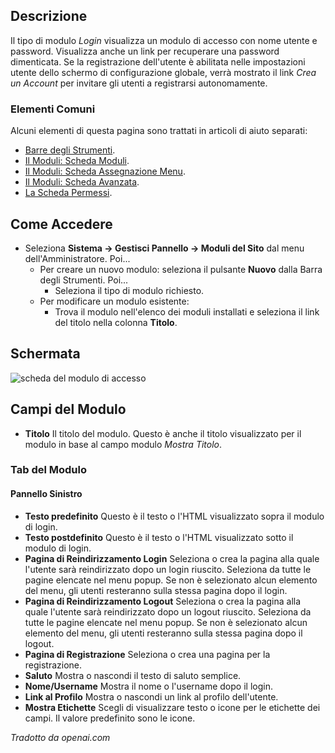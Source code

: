 <!-- Filename: Help4.x:Site_Modules:_Login / Display title: Moduli: Accesso -->

## Descrizione

Il tipo di modulo *Login* visualizza un modulo di accesso con nome utente e password.
Visualizza anche un link per recuperare una password dimenticata. Se la registrazione
dell'utente è abilitata nelle impostazioni utente dello schermo di configurazione globale, 
verrà mostrato il link *Crea un Account* per invitare gli utenti a registrarsi autonomamente.

### Elementi Comuni

Alcuni elementi di questa pagina sono trattati in articoli di aiuto separati:

* [Barre degli Strumenti](jdocmanual?article=help/common-elements/toolbars).
* [Il Moduli: Scheda Moduli](jdocmanual?article=help/modules/modules-module-tab).
* [Il Moduli: Scheda Assegnazione Menu](jdocmanual?article=help/modules/modules-menu-assignment-tab).
* [Il Moduli: Scheda Avanzata](jdocmanual?article=help/modules/modules-advanced-tab).
* [La Scheda Permessi](jdocmanual?article=help/common-elements/edit-permissions).

## Come Accedere

- Seleziona **Sistema → Gestisci Pannello → Moduli del Sito** dal
  menu dell'Amministratore. Poi...
  - Per creare un nuovo modulo: seleziona il pulsante **Nuovo** dalla Barra degli Strumenti.
    Poi...
    - Seleziona il tipo di modulo richiesto.
  - Per modificare un modulo esistente:
    - Trova il modulo nell'elenco dei moduli installati e seleziona il
      link del titolo nella colonna **Titolo**.

## Schermata

![scheda del modulo di accesso](../../../it/images/modules-site/modules-login-module-tab.png)

## Campi del Modulo

- **Titolo** Il titolo del modulo. Questo è anche il titolo visualizzato
  per il modulo in base al campo modulo *Mostra Titolo*.

### Tab del Modulo

#### Pannello Sinistro

- **Testo predefinito** Questo è il testo o l'HTML visualizzato sopra il
  modulo di login.
- **Testo postdefinito** Questo è il testo o l'HTML visualizzato sotto il
  modulo di login.
- **Pagina di Reindirizzamento Login** Seleziona o crea la pagina alla quale l'utente sarà
  reindirizzato dopo un login riuscito. Seleziona da tutte le pagine elencate nel
  menu popup. Se non è selezionato alcun elemento del menu, gli utenti resteranno sulla stessa
  pagina dopo il login.
- **Pagina di Reindirizzamento Logout** Seleziona o crea la pagina alla quale l'utente sarà
  reindirizzato dopo un logout riuscito. Seleziona da tutte le pagine elencate nel 
  menu popup. Se non è selezionato alcun elemento del menu, gli utenti resteranno sulla 
  stessa pagina dopo il logout.
- **Pagina di Registrazione** Seleziona o crea una pagina per la registrazione.
- **Saluto** Mostra o nascondi il testo di saluto semplice.
- **Nome/Username** Mostra il nome o l'username dopo il login.
- **Link al Profilo** Mostra o nascondi un link al profilo dell'utente.
- **Mostra Etichette** Scegli di visualizzare testo o icone per le etichette dei campi. 
  Il valore predefinito sono le icone.

*Tradotto da openai.com*

